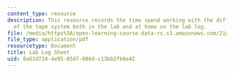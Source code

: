 ```yaml
---
content_type: resource
description: This resource records the time spend working with the different parts
  of the tape system both in the lab and at home on the lab log.
file: /media/https%3A/open-learning-course-data-rc.s3.amazonaws.com/21g-402-german-ii-spring-2005/8a63d7244e9585d7886dc13bb2fb6e42_MIT21G_402S05_labLogSheet.pdf
file_type: application/pdf
resourcetype: Document
title: Lab Log Sheet
uid: 8a63d724-4e95-85d7-886d-c13bb2fb6e42
---
```

